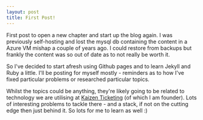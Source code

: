 ```yaml
---
layout: post
title: First Post!
---
```


First post to open a new chapter and start up the blog again. I was previously self-hosting and lost the mysql db containing
the content in a Azure VM mishap a couple of years ago. I could restore from backups but frankly the content was so out of date as to not really be worth
it.

So I've decided to start afresh using Github pages and to learn Jekyll and Ruby a little. I'll be posting for myself mostly - reminders as to how I've
fixed particular problems or researched particular topics. 

Whilst the topics could be anything, they're likely going to be related to technology we are utilising at [Kaizen Ticketing](http://www.kaizenticketing.com) (of which I am founder). Lots
of interesting problems to tackle there - and a stack, if not on the cutting edge then just behind it. So lots for me to learn as well :)